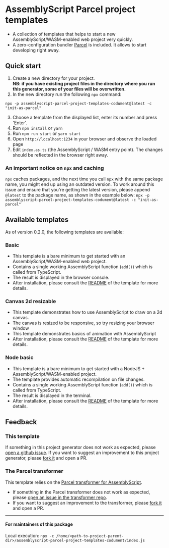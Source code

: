 # AssemblyScript Parcel project templates

- A collection of templates that helps to start a new AssemblyScript/WASM-enabled web project very quickly.
- A zero-configuration bundler [Parcel](https://parceljs.org/) is included. It allows to start developing right away. 

## Quick start
1. Create a new directory for your project.  
   **NB: if you have existing project files in the directory where you run this generator, some of your files will be overwritten.**
2. In the new directory run the following `npx` command:
```shell
npx -p assemblyscript-parcel-project-templates-codument@latest -c "init-as-parcel"
```
3. Choose a template from the displayed list, enter its number and press 'Enter'.
4. Run `npm install` or `yarn`
5. Run `npm run start` or  `yarn start`
6. Open `http://localhost:1234` in your browser and observe the loaded page
7. Edit `index.as.ts` (the AssemblyScript / WASM entry point). The changes should be reflected in the browser right away.



### An important notice on `npx` and caching 
`npx` caches packages, and the next time you call `npx` with the same package name, you might end up using an outdated version.
To work around this issue and ensure that you're getting the latest version, 
please append `@latest` to the package name, as shown in the example below:
`npx -p assemblyscript-parcel-project-templates-codument@latest -c "init-as-parcel"`



## Available templates
As of version 0.2.0, the following templates are available:

### Basic
- This template is a bare minimum to get started with an AssemblyScript/WASM-enabled web project.
- Contains a single working AssemblyScript function (`add()`) which is called from TypeScript.
- The result is displayed in the browser console.
- After installation, please consult the [README](https://github.com/dipdowel/assemblyscript-parcel-project-templates-codument/tree/master/template-basic/README.md) of the template for more details.

### Canvas 2d resizable
- This template demonstrates how to use AssemblyScript to draw on a 2d canvas.
- The canvas is resized to be responsive, so try resizing your browser window
- This template demonstrates basics of animation with AssemblyScript
- After installation, please consult the [README](https://github.com/dipdowel/assemblyscript-parcel-project-templates-codument/tree/master/template-canvas-2d-resizable/README.md) of the template for more details.

### Node basic
- This template is a bare minimum to get started with a NodeJS + AssemblyScript/WASM-enabled project.
- The template provides automatic recompilation on file changes.
- Contains a single working AssemblyScript function (`add()`) which is called from TypeScript.
- The result is displayed in the terminal.
- After installation, please consult the [README](https://github.com/dipdowel/assemblyscript-parcel-project-templates-codument/tree/master/template-node-basic/README.md) of the template for more details.


## Feedback
### This template
If something in this project generator does not work as expected, please [open a github issue](https://github.com/dipdowel/assemblyscript-parcel-project-templates-codument/issues).
If you want to suggest an improvement to this project generator, please [fork it](https://github.com/dipdowel/assemblyscript-parcel-project-templates-codument/) and open a PR.

### The Parcel transformer
This template relies on the [Parcel transformer for AssemblyScript](https://github.com/dipdowel/parcel-transformer-assemblyscript-codument).
- If something in the Parcel transformer  does not work as expected, please [open an issue in the transformer repo](https://github.com/dipdowel/parcel-transformer-assemblyscript-codument/issues).
- If you want to suggest an improvement to the transformer, please [fork it](https://github.com/dipdowel/parcel-transformer-assemblyscript-codument/) and open a PR.

- - - - - - - - - - - - - 
#### For maintainers of this package
Local execution: `npx -c /home/<path-to-project-parent-dir>/assemblyscript-parcel-project-templates-codument/index.js`